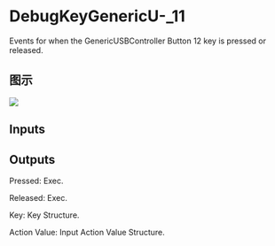 # DebugKeyGenericU-_11

Events for when the GenericUSBController Button 12 key is pressed or released.

## 图示

![]($-20221218-19182475.png)

## Inputs

## Outputs

Pressed: Exec.

Released: Exec.

Key: Key Structure.

Action Value: Input Action Value Structure.

